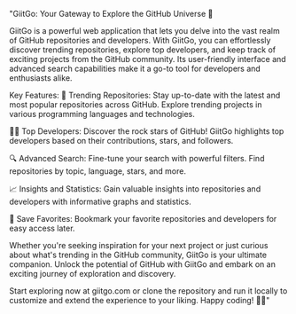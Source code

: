 "GiitGo: Your Gateway to Explore the GitHub Universe 🌌

GiitGo is a powerful web application that lets you delve into the vast realm of GitHub repositories and developers. With GiitGo, you can effortlessly discover trending repositories, explore top developers, and keep track of exciting projects from the GitHub community. Its user-friendly interface and advanced search capabilities make it a go-to tool for developers and enthusiasts alike.

Key Features:
🚀 Trending Repositories: Stay up-to-date with the latest and most popular repositories across GitHub. Explore trending projects in various programming languages and technologies.

👩‍💻 Top Developers: Discover the rock stars of GitHub! GiitGo highlights top developers based on their contributions, stars, and followers.

🔍 Advanced Search: Fine-tune your search with powerful filters. Find repositories by topic, language, stars, and more.

📈 Insights and Statistics: Gain valuable insights into repositories and developers with informative graphs and statistics.

🌟 Save Favorites: Bookmark your favorite repositories and developers for easy access later.

Whether you're seeking inspiration for your next project or just curious about what's trending in the GitHub community, GiitGo is your ultimate companion. Unlock the potential of GitHub with GiitGo and embark on an exciting journey of exploration and discovery.

Start exploring now at giitgo.com or clone the repository and run it locally to customize and extend the experience to your liking. Happy coding! 🚀🔥"